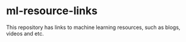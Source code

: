 # ml-resource-links
This repository has links to machine learning resources, such as blogs, videos and etc.
